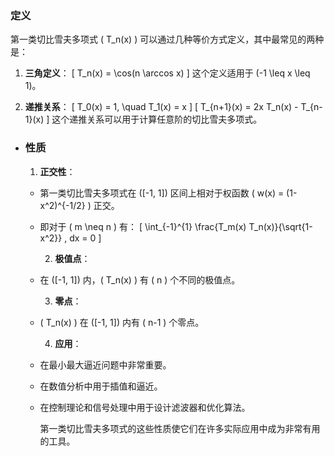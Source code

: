 ### 定义
第一类切比雪夫多项式 \( T_n(x) \) 可以通过几种等价方式定义，其中最常见的两种是：

1. **三角定义**：
 \[ T_n(x) = \cos(n \arccos x) \]
 这个定义适用于 \(-1 \leq x \leq 1\)。

2. **递推关系**：
 \[ T_0(x) = 1, \quad T_1(x) = x \]
 \[ T_{n+1}(x) = 2x T_n(x) - T_{n-1}(x) \]
 这个递推关系可以用于计算任意阶的切比雪夫多项式。
- ### 性质
  1. **正交性**：
	- 第一类切比雪夫多项式在 \([-1, 1]\) 区间上相对于权函数 \( w(x) = (1-x^2)^{-1/2} \) 正交。
	- 即对于 \( m \neq n \) 有：
	  \[ \int_{-1}^{1} \frac{T_m(x) T_n(x)}{\sqrt{1-x^2}} \, dx = 0 \]
	  
	  2. **极值点**：
	- 在 \([-1, 1]\) 内，\( T_n(x) \) 有 \( n \) 个不同的极值点。
	  
	  3. **零点**：
	- \( T_n(x) \) 在 \([-1, 1]\) 内有 \( n-1 \) 个零点。
	  
	  4. **应用**：
	- 在最小最大逼近问题中非常重要。
	- 在数值分析中用于插值和逼近。
	- 在控制理论和信号处理中用于设计滤波器和优化算法。
	  
	  第一类切比雪夫多项式的这些性质使它们在许多实际应用中成为非常有用的工具。